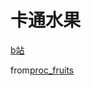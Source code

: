 
# 卡通水果

[b站](https://www.bilibili.com/video/av53465330)

from[proc_fruits](https://github.com/leafar-tb/proc-fruits)


